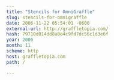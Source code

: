 ```yaml
---
title: "Stencils for OmniGraffle"
slug: stencils-for-omnigraffle
date: 2006-11-22 05:54:01 -0600
external-url: http://graffletopia.com/
hash: 79710d014dd8a0e4c9fd7dc56c1d3e6f
year: 2006
month: 11
scheme: http
host: graffletopia.com
path: /

---
```



